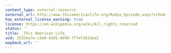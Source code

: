 ```yaml
---
content_type: external-resource
external_url: http://www.thisamericanlife.org/Radio_Episode.aspx?sched=771
has_external_license_warning: true
license: https://en.wikipedia.org/wiki/All_rights_reserved
status: ''
title: _This American Life_
uid: 2533ea7e-c8a6-43d2-b69d-f77ef262aea2
wayback_url: ''
---
```

